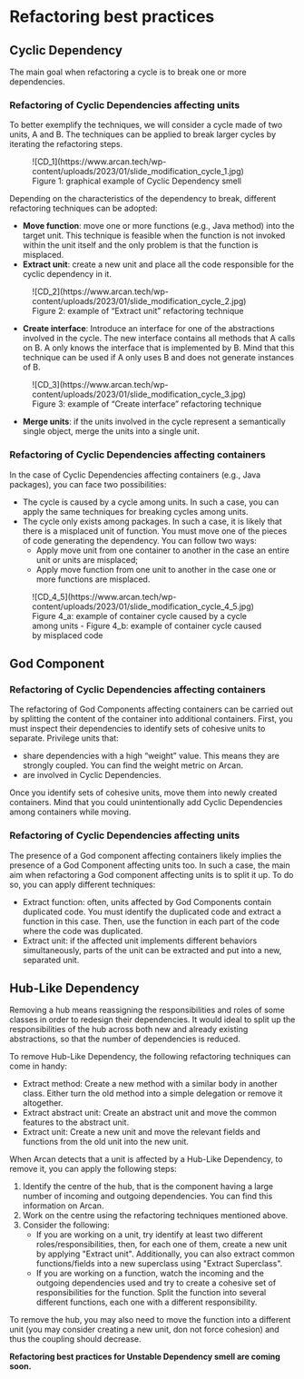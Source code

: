 # Refactoring best practices

## Cyclic Dependency
The main goal when refactoring a cycle is to break one or more dependencies. 

### Refactoring of Cyclic Dependencies affecting units
To better exemplify the techniques, we will consider a cycle made of two units, A and B. The techniques can be applied to break larger cycles by iterating the refactoring steps.

<figure markdown>
![CD_1](https://www.arcan.tech/wp-content/uploads/2023/01/slide_modification_cycle_1.jpg)
  <figcaption>Figure 1: graphical example of Cyclic Dependency smell</figcaption>
</figure>

Depending on the characteristics of the dependency to break, different refactoring techniques can be adopted:

- **Move function**: move one or more functions (e.g., Java method) into the target unit. This technique is feasible when the function is not invoked within the unit itself and the only problem is that the function is misplaced.
- **Extract unit**: create a new unit and place all the code responsible for the cyclic dependency in it. 

<figure markdown>
![CD_2](https://www.arcan.tech/wp-content/uploads/2023/01/slide_modification_cycle_2.jpg)
  <figcaption>Figure 2: example of “Extract unit” refactoring technique</figcaption>
</figure>

- **Create interface**: Introduce an interface for one of the abstractions involved in the cycle. The new interface contains all methods that A calls on B. A only knows the interface that is implemented by B. Mind that this technique can be used if A only uses B and does not generate instances of B.

<figure markdown>
![CD_3](https://www.arcan.tech/wp-content/uploads/2023/01/slide_modification_cycle_3.jpg)
  <figcaption>Figure 3: example of “Create interface” refactoring technique</figcaption>
</figure>

- **Merge units**: if the units involved in the cycle represent a semantically single object, merge the units into a single unit.



### Refactoring of Cyclic Dependencies affecting containers

In the case of Cyclic Dependencies affecting containers (e.g., Java packages), you can face two possibilities:

- The cycle is caused by a cycle among units. In such a case, you can apply the same techniques for breaking cycles among units.
- The cycle only exists among packages. In such a case, it is likely that there is a misplaced unit of function. You must move one of the pieces of code generating the dependency. You can follow two ways:
    - Apply move unit from one container to another in the case an entire unit or units are misplaced;
    - Apply move function from one unit to another in the case one or more functions are misplaced.

<figure markdown>
![CD_4_5](https://www.arcan.tech/wp-content/uploads/2023/01/slide_modification_cycle_4_5.jpg)
  <figcaption>Figure 4_a: example of container cycle caused by a cycle among units - Figure 4_b: example of container cycle caused by misplaced code</figcaption>
</figure>

## God Component

### Refactoring of Cyclic Dependencies affecting containers

The refactoring of God Components affecting containers can be carried out by splitting the content of the container into additional containers. First, you must inspect their dependencies to identify sets of cohesive units to separate. Privilege units that: 

- share dependencies with a high “weight” value. This means they are strongly coupled. You can find the weight metric on Arcan.  
- are involved in Cyclic Dependencies. 

Once you identify sets of cohesive units, move them into newly created containers. Mind that you could unintentionally add Cyclic Dependencies among containers while moving.

### Refactoring of Cyclic Dependencies affecting units

The presence of a God component affecting containers likely implies the presence of a God Component affecting units too.
In such a case, the main aim when refactoring a God component affecting units is to split it up. To do so, you can apply different techniques:

- Extract function: often, units affected by God Components contain duplicated code. You must identify the duplicated code and extract a function in this case. Then, use the function in each part of the code where the code was duplicated.
- Extract unit: if the affected unit implements different behaviors simultaneously, parts of the unit can be extracted and put into a new, separated unit. 


## Hub-Like Dependency
Removing a hub means reassigning the responsibilities and roles of some classes in order to redesign their dependencies. It would ideal to split up the responsibilities of the hub across both new and already existing abstractions, so that the number of dependencies is reduced.

To remove Hub-Like Dependency, the following refactoring techniques can come in handy:

- Extract method: Create a new method with a similar body in another class. Either turn the old method into a simple delegation or remove it altogether.
- Extract abstract unit: Create an abstract unit and move the common features to the abstract unit.
- Extract unit: Create a new unit and move the relevant fields and functions from the old unit into the new unit.

When Arcan detects that a unit is affected by a Hub-Like Dependency, to remove it, you can apply the following steps:

1. Identify the centre of the hub, that is the component having a large number of incoming and outgoing dependencies. You can find this information on Arcan.
2. Work on the centre using the refactoring techniques mentioned above.
3. Consider the following: 
    - If you are working on a unit, try identify at least two different roles/responsibilities, then, for each one of them, create a new unit by applying "Extract unit". Additionally, you can also extract common functions/fields into a new superclass using "Extract Superclass". 
    - If you are working on a function, watch the incoming and the outgoing dependencies used and try to create a cohesive set of responsibilities for the function. Split the function into several different functions, each one with a different responsibility.

To remove the hub, you may also need to move the function into a different unit (you may consider creating a new unit, don not force cohesion) and thus the coupling should decrease.


**Refactoring best practices for Unstable Dependency smell are coming soon.**









